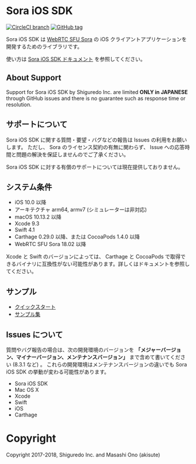 # Sora iOS SDK

[![CircleCI branch](https://img.shields.io/circleci/project/github/shiguredo/sora-ios-sdk/develop.svg)](https://github.com/shiguredo/sora-ios-sdk) 
[![GitHub tag](https://img.shields.io/github/tag/shiguredo/sora-ios-sdk.svg)](https://github.com/shiguredo/sora-ios-sdk)

Sora iOS SDK は [WebRTC SFU Sora](https://sora.shiguredo.jp) の iOS クライアントアプリケーションを開発するためのライブラリです。

使い方は [Sora iOS SDK ドキュメント](https://sora.shiguredo.jp/ios-sdk-doc/) を参照してください。

## About Support

Support for Sora iOS SDK by Shiguredo Inc. are limited
**ONLY in JAPANESE** through GitHub issues and there is no guarantee such
as response time or resolution.

## サポートについて

Sora iOS SDK に関する質問・要望・バグなどの報告は Issues の利用をお願いします。
ただし、 Sora のライセンス契約の有無に関わらず、 Issue への応答時間と問題の解決を保証しませんのでご了承ください。

Sora iOS SDK に対する有償のサポートについては現在提供しておりません。

## システム条件

- iOS 10.0 以降
- アーキテクチャ arm64, armv7 (シミュレーターは非対応)
- macOS 10.13.2 以降
- Xcode 9.3
- Swift 4.1
- Carthage 0.29.0 以降、または CocoaPods 1.4.0 以降
- WebRTC SFU Sora 18.02 以降

Xcode と Swift のバージョンによっては、 Carthage と CocoaPods で取得できるバイナリに互換性がない可能性があります。詳しくはドキュメントを参照してください。

## サンプル

- [クイックスタート](https://github.com/shiguredo/sora-ios-sdk-quickstart)
- [サンプル集](https://github.com/shiguredo/sora-ios-sdk-samples)

## Issues について

質問やバグ報告の場合は、次の開発環境のバージョンを **「メジャーバージョン、マイナーバージョン、メンテナンスバージョン」** まで含めて書いてください (8.3.1 など) 。
これらの開発環境はメンテナンスバージョンの違いでも Sora iOS SDK の挙動が変わる可能性があります。

- Sora iOS SDK
- Mac OS X
- Xcode
- Swift
- iOS
- Carthage

# Copyright

Copyright 2017-2018, Shiguredo Inc. and Masashi Ono (akisute)
